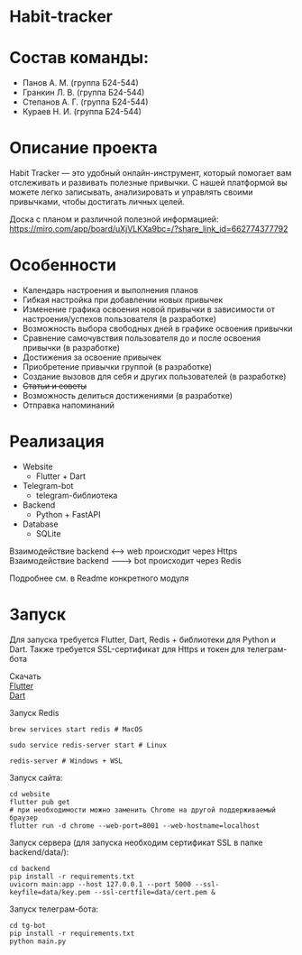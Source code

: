 # Habit-tracker

# Состав команды:

- Панов А. М. (группа Б24-544)
- Гранкин Л. В. (группа Б24-544)
- Степанов А. Г. (группа Б24-544)
- Кураев Н. И. (группа Б24-544)

# Описание проекта

Habit Tracker — это удобный онлайн-инструмент, который помогает вам
отслеживать и развивать полезные привычки.
С нашей платформой вы можете легко записывать, анализировать и
управлять своими привычками, чтобы достигать личных целей.

Доска с планом и различной полезной информацией:
https://miro.com/app/board/uXjVLKXa9bc=/?share_link_id=662774377792

# Особенности

- Календарь настроения и выполнения планов
- Гибкая настройка при добавлении новых привычек
- Изменение графика освоения новой привычки в зависимости от настроения/успехов пользователя (в разработке)
- Возможность выбора свободных дней в графике освоения привычки
- Сравнение самочувствия пользователя до и после освоения привычки (в разработке)
- Достижения за освоение привычек
- Приобретение привычки группой (в разработке)
- Создание вызовов для себя и других пользователей (в разработке)
- ~~Статьи и советы~~
- Возможность делиться достижениями (в разработке)
- Отправка напоминаний

# Реализация

- Website
    - Flutter + Dart
- Telegram-bot
    - telegram-библиотека
- Backend
    - Python + FastAPI
- Database
    - SQLite

Взаимодействие backend <--> web происходит через Https \
Взаимодействие backend ---> bot происходит через Redis

Подробнее см. в Readme конкретного модуля

# Запуск

Для запуска требуется Flutter, Dart, Redis + библиотеки для Python и Dart. Также требуется SSL-сертификат для Https и
токен для телеграм-бота

Скачать \
[Flutter](https://docs.flutter.dev/get-started/install) \
[Dart](https://dart.dev/get-dart)

Запуск Redis

```shell
brew services start redis # MacOS

sudo service redis-server start # Linux

redis-server # Windows + WSL
```

Запуск сайта:

```shell
cd website
flutter pub get
# при необходимости можно заменить Chrome на другой поддерживаемый браузер
flutter run -d chrome --web-port=8001 --web-hostname=localhost 
```

Запуск сервера (для запуска необходим сертификат SSL в папке backend/data/):

```shell
cd backend
pip install -r requirements.txt
uvicorn main:app --host 127.0.0.1 --port 5000 --ssl-keyfile=data/key.pem --ssl-certfile=data/cert.pem &
```

Запуск телеграм-бота:

```shell
cd tg-bot
pip install -r requirements.txt
python main.py
```
